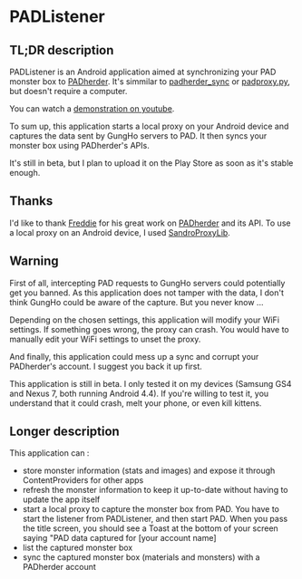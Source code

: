 PADListener
==========

TL;DR description
----------
PADListener is an Android application aimed at synchronizing your PAD monster box to [PADherder](https://www.padherder.com).
It's simmilar to [padherder_sync](https://github.com/madcowfred/padherder-sync) or [padproxy.py](https://bitbucket.org/mywaifu/padproxy/), but doesn't require a computer.

You can watch a [demonstration on youtube](https://www.youtube.com/watch?v=6zCGqFWgW80).

To sum up, this application starts a local proxy on your Android device and captures the data sent by GungHo servers to PAD. It then syncs your monster box using PADherder's APIs.

It's still in beta, but I plan to upload it on the Play Store as soon as it's stable enough.

Thanks
----------
I'd like to thank [Freddie](https://github.com/madcowfred) for his great work on [PADherder](https://www.padherder.com) and its API.
To use a local proxy on an Android device, I used [SandroProxyLib](http://code.google.com/p/sandrop/).

Warning
----------
First of all, intercepting PAD requests to GungHo servers could potentially get you banned. As this application does not tamper with the data, I don't think GungHo could be aware of the capture. But you never know ...

Depending on the chosen settings, this application will modify your WiFi settings. If something goes wrong, the proxy can crash. You would have to manually edit your WiFi settings to unset the proxy.

And finally, this application could mess up a sync and corrupt your PADherder's account. I suggest you back it up first.


This application is still in beta. I only tested it on my devices (Samsung GS4 and Nexus 7, both running Android 4.4).
If you're willing to test it, you understand that it could crash, melt your phone, or even kill kittens.


Longer description
----------
This application can :
* store monster information (stats and images) and expose it through ContentProviders for other apps
* refresh the monster information to keep it up-to-date without having to update the app itself
* start a local proxy to capture the monster box from PAD. You have to start the listener from PADListener, and then start PAD. When you pass the title screen, you should see a Toast at the bottom of your screen saying "PAD data captured for [your account name]
* list the captured monster box
* sync the captured monster box (materials and monsters) with a PADherder account


